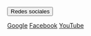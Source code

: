 <!DOCTYPE html>
<html>
<head>
<style>

.dropbtn {
    background-color: black;
    color: white;
    padding: 16px;
    font-size: 16px;
    border: none;
}

.dropdown {
    position: relative;
    display: inline-block;
}

.dropdown-content {
    display: none;
    position: absolute;
    background-color: lightgrey;
    min-width: 200px;
    z-index: 1;
}

.dropdown-content a {
    color: black;
    padding: 12px 16px;
    text-decoration: none;
    display: block;
}

.dropdown-content a:hover {background-color: white;}
.dropdown:hover .dropdown-content {display: block;}
.dropdown:hover .dropbtn {background-color: grey;}

</style>
</head>

<div class="dropdown">
<button class="dropbtn">Redes sociales</button>
<div class="dropdown-content">

<a href="https://www.google.com">Google</a>
<a href="https://www.facebook.com">Facebook</a>
<a href="https://www.youtube.com">YouTube</a>

</div>
</div>
</body>
</html>
